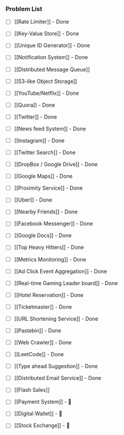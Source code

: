 ### Problem List
- [ ] [[Rate Limiter]] - Done
- [ ] [[Key-Value Store]] - Done 
- [ ] [[Unique ID Generator]] - Done 
- [ ] [[Notification System]] - Done 
- [ ] [[Distributed Message Queue]]
- [ ] [[S3-like Object Storage]]

- [ ] [[YouTube/Netflix]] - Done
- [ ] [[Quora]] - Done 
- [ ] [[Twitter]] - Done
- [ ] [[News feed System]] - Done
- [ ] [[Instagram]] - Done
- [ ] [[Twitter Search]] - Done
- [ ] [[DropBox / Google Drive]] - Done

- [ ] [[Google Maps]] - Done
- [ ] [[Proximity Service]] - Done
- [ ] [[Uber]] - Done
- [ ] [[Nearby Friends]] - Done
- [ ] [[Facebook Messenger]] - Done
- [ ] [[Google Docs]] - Done 

- [ ] [[Top Heavy Hitters]] - Done
- [ ] [[Metrics Monitoring]] - Done 
- [ ] [[Ad Click Event Aggregation]] - Done
- [ ] [[Real-time Gaming Leader board]] - Done

- [ ] [[Hotel Reservation]] - Done
- [ ] [[Ticketmaster]] - Done

- [ ] [[URL Shortening Service]] - Done
- [ ] [[Pastebin]] - Done

- [ ] [[Web Crawler]] - Done
- [ ] [[LeetCode]] - Done
- [ ] [[Type ahead Suggestion]] - Done
- [ ] [[Distributed Email Service]] - Done
- [ ] [[Flash Sales]]

- [ ] [[Payment System]] - 🔽 
- [ ] [[Digital Wallet]] - 🔽 
- [ ] [[Stock Exchange]] - 🔽 